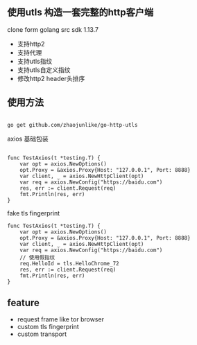 ## 使用utls 构造一套完整的http客户端
clone form golang src sdk 1.13.7

-   支持http2
-   支持代理
-   支持utls指纹
-   支持utls自定义指纹
-   修改http2 header头排序

## 使用方法
```shell script

go get github.com/zhaojunlike/go-http-utls

```

axios 基础包装

```golang

func TestAxios(t *testing.T) {
	var opt = axios.NewOptions()
	opt.Proxy = &axios.Proxy{Host: "127.0.0.1", Port: 8888}
	var client, _ = axios.NewHttpClient(opt)
	var req = axios.NewConfig("https://baidu.com")
	res, err := client.Request(req)
	fmt.Println(res, err)
}
```

fake tls fingerprint
```golang
func TestAxios(t *testing.T) {
	var opt = axios.NewOptions()
	opt.Proxy = &axios.Proxy{Host: "127.0.0.1", Port: 8888}
	var client, _ = axios.NewHttpClient(opt)
	var req = axios.NewConfig("https://baidu.com")
    // 使用假指纹
	req.HelloId = tls.HelloChrome_72
	res, err := client.Request(req)
	fmt.Println(res, err)
} 
```


## feature
-   request frame like tor browser
-   custom tls fingerprint
-   custom transport

